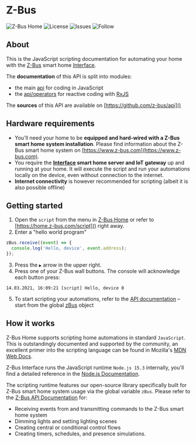 # Z-Bus 

![Z-Bus Home](https://img.shields.io/badge/platform-Z--Bus%20Home%201.0-yellow)
![License](https://img.shields.io/github/license/z-bus/api)
![Issues](https://img.shields.io/github/issues/z-bus/api)
![Follow](https://img.shields.io/github/followers/z-bus?label=Folllow&style=social)

## About

This is the JavaScript scripting documentation for automating your home with the [Z-Bus](https://www.z-bus.com) smart home [Interface](https://z-bus.de/produkte/interface).

The **documentation** of this API is split into modules:
* the main [api](https://z-bus.github.io/api/modules/api.html) for coding in JavaScript
* the [api/operators](https://z-bus.github.io/api/modules/api_operators.html) for reactive coding with [RxJS](https://rxjs-dev.firebaseapp.com/guide/overview)

The **sources** of this API are available on [https://github.com/z-bus/api]()

## Hardware requirements

* You'll need your home to be **equipped and hard-wired with a Z-Bus smart home system installation**. Please find information about the Z-Bus smart home system on [https://www.z-bus.com](https://www.z-bus.com).
* You require the **[Interface](https://z-bus.de/produkte/interface) smart home server and IoT gateway** up and running at your home. It will execute the script and run your automations locally on the device, even without connection to the internet.
* **Internet connectivity** is however recommended for scripting (albeit it is also possible offline)

## Getting started

1. Open the `script` from the menu in [Z-Bus Home](https://home.z-bus.com/) or refer to [https://home.z-bus.com/script]() right away.
2. Enter a "hello world program"

```js
zBus.receive((event) => {
  console.log('Hello, device', event.address);
});
```

3. Press the `▶︎` arrow in the upper right.
4. Press one of your Z-Bus wall buttons. The console will acknowledge each button press:

```text
14.03.2021, 16:09:21 [script] Hello, device 0
```

5. To start scripting your automations, refer to the [API documentation](https://z-bus.github.io/api/modules/api.html) – start from the global [zBus](https://z-bus.github.io/api/modules/api.html#zbus-1) object

## How it works

Z-Bus Home supports scripting home automations in standard `JavaScript`. This is outstandingly documented and supported by the community, an excellent primer into the scripting language can be found in Mozilla's [MDN Web Docs](https://developer.mozilla.org/en-US/docs/Web/JavaScript/Guide/Introduction).

Z-Bus Interface runs the JavaScript runtime `Node.js 15.3` internally, you'll find a detailed reference in the [Node.js Documentation](https://nodejs.org/dist/latest-v15.x/docs/api/).

The scripting runtime features our open-source library specifically built for Z-Bus smart home system usage via the global variable `zBus`. Please refer to the [Z-Bus API Documentation](https://z-bus.github.io/api/classes/api.zbus.html) for:
* Receiving events from and transmitting commands to the Z-Bus smart home system
* Dimming lights and setting lighting scenes
* Creating central or conditional control flows
* Creating timers, schedules, and presence simulations.
